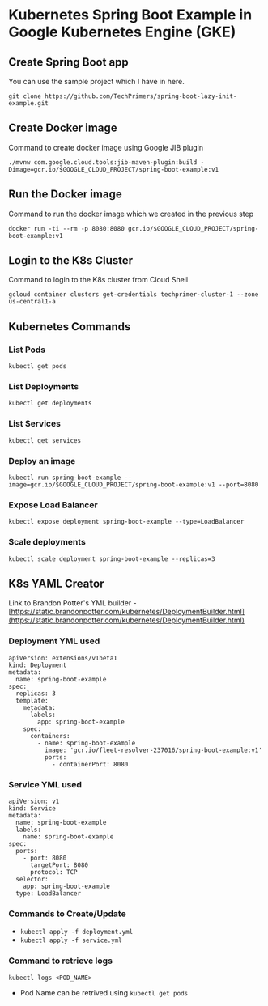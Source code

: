 # Kubernetes Spring Boot Example in Google Kubernetes Engine (GKE)

## Create Spring Boot app
You can use the sample project which I have in here.

`git clone https://github.com/TechPrimers/spring-boot-lazy-init-example.git`

## Create Docker image
Command to create docker image using Google JIB plugin

`./mvnw com.google.cloud.tools:jib-maven-plugin:build -Dimage=gcr.io/$GOOGLE_CLOUD_PROJECT/spring-boot-example:v1`

## Run the Docker image
Command to run the docker image which we created in the previous step

`docker run -ti --rm -p 8080:8080 gcr.io/$GOOGLE_CLOUD_PROJECT/spring-boot-example:v1`

## Login to the K8s Cluster
Command to login to the K8s cluster from Cloud Shell

`gcloud container clusters get-credentials techprimer-cluster-1 --zone  us-central1-a`

## Kubernetes Commands
### List Pods
`kubectl get pods`

### List Deployments
`kubectl get deployments`

### List Services
`kubectl get services`

### Deploy an image
`kubectl run spring-boot-example --image=gcr.io/$GOOGLE_CLOUD_PROJECT/spring-boot-example:v1 --port=8080`

### Expose Load Balancer
`kubectl expose deployment spring-boot-example --type=LoadBalancer`

### Scale deployments
`kubectl scale deployment spring-boot-example --replicas=3`

## K8s YAML Creator
Link to Brandon Potter's YML builder - [https://static.brandonpotter.com/kubernetes/DeploymentBuilder.html](https://static.brandonpotter.com/kubernetes/DeploymentBuilder.html)

### Deployment YML used
```
apiVersion: extensions/v1beta1
kind: Deployment
metadata:
  name: spring-boot-example
spec:
  replicas: 3
  template:
    metadata:
      labels:
        app: spring-boot-example
    spec:
      containers:
        - name: spring-boot-example
          image: 'gcr.io/fleet-resolver-237016/spring-boot-example:v1'
          ports:
            - containerPort: 8080
```

### Service YML used
```
apiVersion: v1
kind: Service
metadata:
  name: spring-boot-example
  labels:
    name: spring-boot-example
spec:
  ports:
    - port: 8080
      targetPort: 8080
      protocol: TCP
  selector:
    app: spring-boot-example
  type: LoadBalancer
```

### Commands to Create/Update
- `kubectl apply -f deployment.yml`
- `kubectl apply -f service.yml`

### Command to retrieve logs
`kubectl logs <POD_NAME>`
- Pod Name can be retrived using `kubectl get pods`

